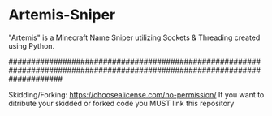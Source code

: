 # Artemis-Sniper
"Artemis" is a Minecraft Name Sniper utilizing Sockets &amp; Threading created using Python.

############################################################################################################################

Skidding/Forking:  https://choosealicense.com/no-permission/
If you want to ditribute your skidded or forked code you MUST link this repository



